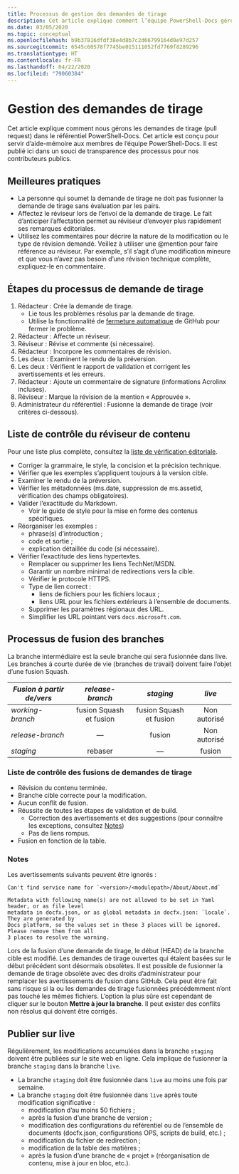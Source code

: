```yaml
---
title: Processus de gestion des demandes de tirage
description: Cet article explique comment l’équipe PowerShell-Docs gère les demandes de tirage (pull request).
ms.date: 03/05/2020
ms.topic: conceptual
ms.openlocfilehash: b9b37816dfdf38e4d8b7c2d66799164d0e97d257
ms.sourcegitcommit: 6545c60578f7745be015111052fd7769f8289296
ms.translationtype: HT
ms.contentlocale: fr-FR
ms.lasthandoff: 04/22/2020
ms.locfileid: "79060384"
---
```

# <a name="managing-pull-requests"></a>Gestion des demandes de tirage

Cet article explique comment nous gérons les demandes de tirage (pull request) dans le référentiel PowerShell-Docs. Cet article est conçu pour servir d’aide-mémoire aux membres de l’équipe PowerShell-Docs. Il est publié ici dans un souci de transparence des processus pour nos contributeurs publics.

## <a name="best-practices"></a>Meilleures pratiques

- La personne qui soumet la demande de tirage ne doit pas fusionner la demande de tirage sans évaluation par les pairs.
- Affectez le réviseur lors de l’envoi de la demande de tirage. Le fait d’anticiper l’affectation permet au réviseur d’envoyer plus rapidement ses remarques éditoriales.
- Utilisez les commentaires pour décrire la nature de la modification ou le type de révision demandé. Veillez à utiliser une @mention pour faire référence au réviseur. Par exemple, s’il s’agit d’une modification mineure et que vous n’avez pas besoin d’une révision technique complète, expliquez-le en commentaire.

## <a name="pr-process-steps"></a>Étapes du processus de demande de tirage

1. Rédacteur : Crée la demande de tirage.
   - Lie tous les problèmes résolus par la demande de tirage.
   - Utilise la fonctionnalité de [fermeture automatique](https://help.github.com/en/articles/closing-issues-using-keywords) de GitHub pour fermer le problème.
1. Rédacteur : Affecte un réviseur.
1. Réviseur : Révise et commente (si nécessaire).
1. Rédacteur : Incorpore les commentaires de révision.
1. Les deux : Examinent le rendu de la préversion.
1. Les deux : Vérifient le rapport de validation et corrigent les avertissements et les erreurs.
1. Rédacteur : Ajoute un commentaire de signature (informations Acrolinx incluses).
1. Réviseur : Marque la révision de la mention « Approuvée ».
1. Administrateur du référentiel : Fusionne la demande de tirage (voir critères ci-dessous).

## <a name="content-reviewer-checklist"></a>Liste de contrôle du réviseur de contenu

Pour une liste plus complète, consultez la [liste de vérification éditoriale](editorial-checklist.md).

- Corriger la grammaire, le style, la concision et la précision technique.
- Vérifier que les exemples s’appliquent toujours à la version cible.
- Examiner le rendu de la préversion.
- Vérifier les métadonnées (ms.date, suppression de ms.assetid, vérification des champs obligatoires).
- Valider l’exactitude du Markdown.
  - Voir le guide de style pour la mise en forme des contenus spécifiques.
- Réorganiser les exemples :
  - phrase(s) d’introduction ;
  - code et sortie ;
  - explication détaillée du code (si nécessaire).
- Vérifier l’exactitude des liens hypertextes.
  - Remplacer ou supprimer les liens TechNet/MSDN.
  - Garantir un nombre minimal de redirections vers la cible.
  - Vérifier le protocole HTTPS.
  - Type de lien correct :
    - liens de fichiers pour les fichiers locaux ;
    - liens URL pour les fichiers extérieurs à l’ensemble de documents.
  - Supprimer les paramètres régionaux des URL.
  - Simplifier les URL pointant vers `docs.microsoft.com`.

## <a name="branch-merge-process"></a>Processus de fusion des branches

La branche intermédiaire est la seule branche qui sera fusionnée dans live. Les branches à courte durée de vie (branches de travail) doivent faire l’objet d’une fusion Squash.

| *Fusion à partir de/vers*  | *release-branch* | *staging*        | *live*      |
| ---------------- |:----------------:|:----------------:|:-----------:|
| *working-branch* | fusion Squash et fusion | fusion Squash et fusion | Non autorisé |
| *release-branch* | &mdash;          | fusion            | Non autorisé |
| *staging*        | rebaser           | &mdash;          | fusion       |

### <a name="pr-merger-checklist"></a>Liste de contrôle des fusions de demandes de tirage

- Révision du contenu terminée.
- Branche cible correcte pour la modification.
- Aucun conflit de fusion.
- Réussite de toutes les étapes de validation et de build.
  - Correction des avertissements et des suggestions (pour connaître les exceptions, consultez [Notes](#notes))
  - Pas de liens rompus.
- Fusion en fonction de la table.

### <a name="notes"></a>Notes

Les avertissements suivants peuvent être ignorés :

```
Can't find service name for `<version>/<modulepath>/About/About.md`
```

```
Metadata with following name(s) are not allowed to be set in Yaml header, or as file level
metadata in docfx.json, or as global metadata in docfx.json: `locale`. They are generated by
Docs platform, so the values set in these 3 places will be ignored. Please remove them from all
3 places to resolve the warning.
```

Lors de la fusion d’une demande de tirage, le début (HEAD) de la branche cible est modifié. Les demandes de tirage ouvertes qui étaient basées sur le début précédent sont désormais obsolètes. Il est possible de fusionner la demande de tirage obsolète avec des droits d’administrateur pour remplacer les avertissements de fusion dans GitHub. Cela peut être fait sans risque si la ou les demandes de tirage fusionnées précédemment n’ont pas touché les mêmes fichiers. L’option la plus sûre est cependant de cliquer sur le bouton **Mettre à jour la branche**. Il peut exister des conflits non résolus qui doivent être corrigés.

## <a name="publishing-to-live"></a>Publier sur live

Régulièrement, les modifications accumulées dans la branche `staging` doivent être publiées sur le site web en ligne. Cela implique de fusionner la branche `staging` dans la branche `live`.

- La branche `staging` doit être fusionnée dans `live` au moins une fois par semaine.
- La branche `staging` doit être fusionnée dans `live` après toute modification significative :
  - modification d’au moins 50 fichiers ;
  - après la fusion d’une branche de version ;
  - modification des configurations du référentiel ou de l’ensemble de documents (docfx.json, configurations OPS, scripts de build, etc.) ;
  - modification du fichier de redirection ;
  - modification de la table des matières ;
  - après la fusion d’une branche de « projet » (réorganisation de contenu, mise à jour en bloc, etc.).
